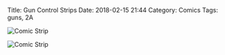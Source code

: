 Title: Gun Control Strips
Date: 2018-02-15 21:44
Category: Comics
Tags: guns, 2A


![Comic Strip](/images/when-the-prey-is-armed.jpg)

![Comic Strip](/images/guns-dont-keep-us-safe.jpg)


